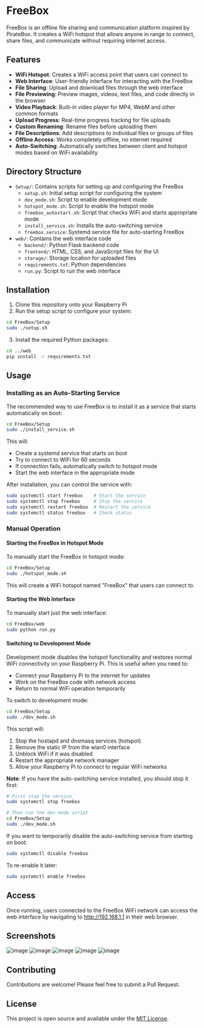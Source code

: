 # FreeBox

FreeBox is an offline file sharing and communication platform inspired by PirateBox. It creates a WiFi hotspot that allows anyone in range to connect, share files, and communicate without requiring internet access.

## Features

- **WiFi Hotspot**: Creates a WiFi access point that users can connect to
- **Web Interface**: User-friendly interface for interacting with the FreeBox
- **File Sharing**: Upload and download files through the web interface
- **File Previewing**: Preview images, videos, text files, and code directly in the browser
- **Video Playback**: Built-in video player for MP4, WebM and other common formats
- **Upload Progress**: Real-time progress tracking for file uploads
- **Custom Renaming**: Rename files before uploading them
- **File Descriptions**: Add descriptions to individual files or groups of files
- **Offline Access**: Works completely offline, no internet required
- **Auto-Switching**: Automatically switches between client and hotspot modes based on WiFi availability

## Directory Structure

- `Setup/`: Contains scripts for setting up and configuring the FreeBox
  - `setup.sh`: Initial setup script for configuring the system
  - `dev_mode.sh`: Script to enable development mode
  - `hotspot_mode.sh`: Script to enable the hotspot mode
  - `freebox_autostart.sh`: Script that checks WiFi and starts appropriate mode
  - `install_service.sh`: Installs the auto-switching service
  - `freebox.service`: Systemd service file for auto-starting FreeBox
- `web/`: Contains the web interface code
  - `backend/`: Python Flask backend code
  - `frontend/`: HTML, CSS, and JavaScript files for the UI
  - `storage/`: Storage location for uploaded files
  - `requirements.txt`: Python dependencies
  - `run.py`: Script to run the web interface

## Installation

1. Clone this repository onto your Raspberry Pi
2. Run the setup script to configure your system:

```bash
cd FreeBox/Setup
sudo ./setup.sh
```

3. Install the required Python packages:

```bash
cd ../web
pip install -r requirements.txt
```

## Usage

### Installing as an Auto-Starting Service

The recommended way to use FreeBox is to install it as a service that starts automatically on boot:

```bash
cd FreeBox/Setup
sudo ./install_service.sh
```

This will:
- Create a systemd service that starts on boot
- Try to connect to WiFi for 60 seconds
- If connection fails, automatically switch to hotspot mode
- Start the web interface in the appropriate mode

After installation, you can control the service with:
```bash
sudo systemctl start freebox    # Start the service
sudo systemctl stop freebox     # Stop the service
sudo systemctl restart freebox  # Restart the service
sudo systemctl status freebox   # Check status
```

### Manual Operation

#### Starting the FreeBox in Hotspot Mode

To manually start the FreeBox in hotspot mode:

```bash
cd FreeBox/Setup
sudo ./hotspot_mode.sh
```

This will create a WiFi hotspot named "FreeBox" that users can connect to.

#### Starting the Web Interface

To manually start just the web interface:

```bash
cd FreeBox/web
sudo python run.py
```

#### Switching to Development Mode

Development mode disables the hotspot functionality and restores normal WiFi connectivity on your Raspberry Pi. This is useful when you need to:
- Connect your Raspberry Pi to the internet for updates
- Work on the FreeBox code with network access
- Return to normal WiFi operation temporarily

To switch to development mode:

```bash
cd FreeBox/Setup
sudo ./dev_mode.sh
```

This script will:
1. Stop the hostapd and dnsmasq services (hotspot)
2. Remove the static IP from the wlan0 interface
3. Unblock WiFi if it was disabled
4. Restart the appropriate network manager
5. Allow your Raspberry Pi to connect to regular WiFi networks

**Note**: If you have the auto-switching service installed, you should stop it first:

```bash
# First stop the service
sudo systemctl stop freebox

# Then run the dev mode script
cd FreeBox/Setup
sudo ./dev_mode.sh
```

If you want to temporarily disable the auto-switching service from starting on boot:

```bash
sudo systemctl disable freebox
```

To re-enable it later:

```bash
sudo systemctl enable freebox
```

## Access

Once running, users connected to the FreeBox WiFi network can access the web interface by navigating to http://192.168.1.1 in their web browser.

## Screenshots

![image](https://github.com/user-attachments/assets/af4e9777-bc9f-42ab-be58-7199bac524cb)
![image](https://github.com/user-attachments/assets/93d21137-b103-4dd6-8fa9-2e2e463a1d8d)
![image](https://github.com/user-attachments/assets/d7924de8-b5bc-471c-8485-41bfbaeef7c0)
![image](https://github.com/user-attachments/assets/47046e70-6d82-4eaf-bd6f-b3afcf12e725)
![image](https://github.com/user-attachments/assets/457b61d3-7f4c-4fe9-a410-73e0a34ad373)




## Contributing

Contributions are welcome! Please feel free to submit a Pull Request.

## License

This project is open source and available under the [MIT License](LICENSE). 
